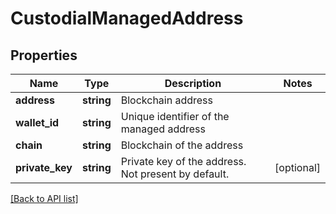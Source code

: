 # CustodialManagedAddress

## Properties

Name | Type | Description | Notes
------------ | ------------- | ------------- | -------------
**address** | **string** | Blockchain address |
**wallet_id** | **string** | Unique identifier of the managed address |
**chain** | **string** | Blockchain of the address |
**private_key** | **string** | Private key of the address. Not present by default. | [optional]

[[Back to API list]](../../README.md#api-endpoints)
